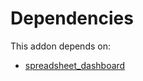 # Dependencies

This addon depends on:

- [spreadsheet_dashboard](https://github.com/bringout/oca-ocb-report/tree/81d71123550c2c3b634c215ba614cb7229a5c93c/odoo-bringout-oca-ocb-spreadsheet_dashboard)
